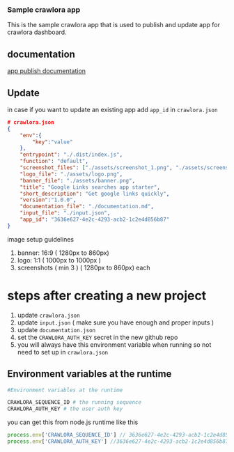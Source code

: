 ### Sample crawlora app

This is the sample crawlora app that is used to publish and update app for crawlora dashboard.



## documentation

[app publish documentation](https://apidoc.crawlora.com/operation/operation-applicationcontroller_create)

## Update

in case if you want to update an existing app add `app_id` in `crawlora.json`


```json
# crawlora.json
{
    "env":{
        "key":"value"
    },
    "entrypoint": "./.dist/index.js",
    "function": "default",
    "screenshot_files": ["./assets/screenshot_1.png", "./assets/screenshot_2.png", "./assets/screenshot_3.png", "./assets/screenshot_4.png"],
    "logo_file": "./assets/logo.png",
    "banner_file": "./assets/banner.png",
    "title": "Google Links searches app starter",
    "short_description": "Get google links quickly",
    "version":"1.0.0",
    "documentation_file": "./documentation.md",
    "input_file": "./input.json",
    "app_id": "3636e627-4e2c-4293-acb2-1c2e4d856b87"
}
````


image setup guidelines

1. banner: 16:9 ( 1280px to 860px)
2. logo: 1:1 ( 1000px to 1000px  )
3. screenshots ( min 3 ) ( 1280px to 860px) each


# steps after creating a new project

1. update `crawlora.json`
2. update `input.json` ( make sure you have enough and proper inputs )
3. update `documentation.json`
4. set the `CRAWLORA_AUTH_KEY` secret in the new github repo
5. you will always have this environment variable when running so not need to set up in `crawlora.json`


## Environment variables at the runtime

```bash
#Environment variables at the runtime

CRAWLORA_SEQUENCE_ID # the running sequence
CRAWLORA_AUTH_KEY # the user auth key

```

you can get this from node.js runtime like this

```typescript
process.env['CRAWLORA_SEQUENCE_ID'] // 3636e627-4e2c-4293-acb2-1c2e4d856b87
process.env['CRAWLORA_AUTH_KEY'] //3636e627-4e2c-4293-acb2-1c2e4d856b873636e627-4e2c-4293-acb2-1c2e4d856b873636e627-4e2c-4293-acb2-1c2e4d856b873636e627-4e2c-4293-acb2-1c2e4d856b873636e627-4e2c-4293-acb2-1c2e4d856b87
```

<!-- Security scan triggered at 2025-09-01 23:07:47 -->

<!-- Security scan triggered at 2025-09-01 23:11:14 -->